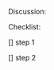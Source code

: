 
Discussion: 



Checklist:

[] step 1

[] step 2

<!-- extra information for you to help with filling it out -->
